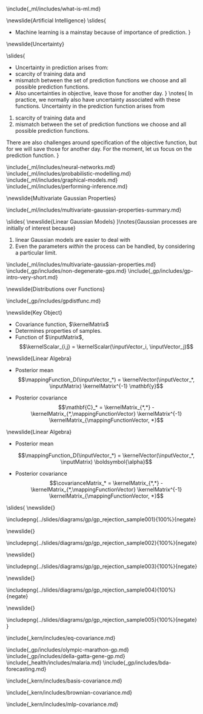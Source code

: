 \include{_ml/includes/what-is-ml.md}

\newslide{Artificial Intelligence}
\slides{
* Machine learning is a mainstay because of importance of prediction.
}

\newslide{Uncertainty}

\slides{
* Uncertainty in prediction arises from:
* scarcity of training data and 
* mismatch between the set of prediction functions we choose and all possible prediction functions.
* Also uncertainties in objective, leave those for another day.
}
\notes{
In practice, we normally also have uncertainty associated with these functions. Uncertainty in the prediction function arises from 

1. scarcity of training data and 
2. mismatch between the set of prediction functions we choose and all possible prediction functions.

There are also challenges around specification of the objective function, but for we will save those for another day. For the moment, let us focus on the prediction function. 
}

\include{_ml/includes/neural-networks.md}
\include{_ml/includes/probabilistic-modelling.md}
\include{_ml/includes/graphical-models.md}
\include{_ml/includes/performing-inference.md}

\newslide{Multivariate Gaussian Properties}

\include{_ml/includes/multivariate-gaussian-properties-summary.md}

\slides{
\newslide{Linear Gaussian Models}
}\notes{Gaussian processes are initially of interest because}

1. linear Gaussian models are easier to deal with 
2. Even the parameters *within* the process can be handled, by considering a particular limit.

\include{_ml/includes/multivariate-gaussian-properties.md}
\include{_gp/includes/non-degenerate-gps.md}
\include{_gp/includes/gp-intro-very-short.md}

<!-- ### Two Dimensional Gaussian Distribution -->

<!-- include{_ml/includes/two-d-gaussian.md} -->

\newslide{Distributions over Functions}

\include{_gp/includes/gpdistfunc.md}

\newslide{Key Object}

* Covariance function, $\kernelMatrix$
* Determines properties of samples.
* Function of $\inputMatrix$,
    $$\kernelScalar_{i,j} = \kernelScalar(\inputVector_i, \inputVector_j)$$

\newslide{Linear Algebra}

* Posterior mean
    $$\mappingFunction_D(\inputVector_*) = \kernelVector(\inputVector_*, \inputMatrix) \kernelMatrix^{-1}
\mathbf{y}$$

* Posterior covariance
    $$\mathbf{C}_* = \kernelMatrix_{*,*} - \kernelMatrix_{*,\mappingFunctionVector}
\kernelMatrix^{-1} \kernelMatrix_{\mappingFunctionVector, *}$$

\newslide{Linear Algebra}

* Posterior mean

    $$\mappingFunction_D(\inputVector_*) = \kernelVector(\inputVector_*, \inputMatrix) \boldsymbol{\alpha}$$

* Posterior covariance
    $$\covarianceMatrix_* = \kernelMatrix_{*,*} - \kernelMatrix_{*,\mappingFunctionVector}
\kernelMatrix^{-1} \kernelMatrix_{\mappingFunctionVector, *}$$

\slides{
\newslide{}

\includepng{../slides/diagrams/gp/gp_rejection_sample001}{100%}{negate}

\newslide{}

\includepng{../slides/diagrams/gp/gp_rejection_sample002}{100%}{negate}

\newslide{}

\includepng{../slides/diagrams/gp/gp_rejection_sample003}{100%}{negate}

\newslide{}

\includepng{../slides/diagrams/gp/gp_rejection_sample004}{100%}{negate}

\newslide{} 

\includepng{../slides/diagrams/gp/gp_rejection_sample005}{100%}{negate}
}



\include{_kern/includes/eq-covariance.md}

\include{_gp/includes/olympic-marathon-gp.md}
\include{_gp/includes/della-gatta-gene-gp.md}
\include{_health/includes/malaria.md}
\include{_gp/includes/bda-forecasting.md}

\include{_kern/includes/basis-covariance.md}

\include{_kern/includes/brownian-covariance.md}

\include{_kern/includes/mlp-covariance.md}

